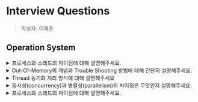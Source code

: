 # Interview Questions

> 작성자: 이재준



## Operation System


<details> <summary>프로세스와 스레드의 차이점에 대해 설명해주세요.</summary> <div markdown="1">아직 몰라요 ㅎ</div> </details>

<details> <summary>Out-Of-Memory의 개념과 Trouble Shooting 방법에 대해 간단히 설명해주세요.</summary> <div markdown="1">아직 몰라요 ㅎ</div> </details>

<details> <summary>Thread 동기화 처리 방식에 대해 설명해주세요</summary> <div markdown="1">아직 몰라요 ㅎ</div> </details>

<details> <summary>동시성(concurrency)과 병렬성(parallelism)의 차이점은 무엇인지 설명해주세요.</summary> <div markdown="1">아직 몰라요 ㅎ</div> </details>

<details> <summary>프로세스와 스레드의 차이점에 대해 설명해주세요.</summary> <div markdown="1">아직 몰라요 ㅎ</div> </details>
